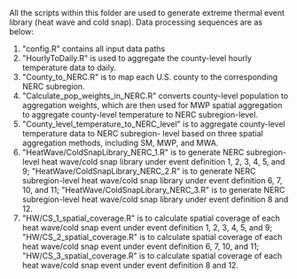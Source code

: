 All the scripts within this folder are used to generate extreme thermal event library (heat wave and cold snap). Data processing sequences are as below: 
1. "config.R" contains all input data paths
2. "HourlyToDaily.R" is used to aggregate the county-level hourly temperature data to daily.
3. "County_to_NERC.R" is to map each U.S. county to the corresponding NERC subregion.
4. "Calculate_pop_weights_in_NERC.R" converts county-level population to aggregation weights, which are then used for MWP spatial aggregation to aggregate county-level temperature to NERC subregion-level.
5. "County_level_temperature_to_NERC_level" is to aggregate county-level temperature data to NERC subregion- level based on three spatial aggregation methods, including SM, MWP, and MWA.
6. "HeatWave/ColdSnapLibrary_NERC_1.R" is to generate NERC subregion-level heat wave/cold snap library under event definition 1, 2, 3, 4, 5, and 9;
   "HeatWave/ColdSnapLibrary_NERC_2.R" is to generate NERC subregion-level heat wave/cold snap library under event definition 6, 7, 10, and 11;
   "HeatWave/ColdSnapLibrary_NERC_3.R" is to generate NERC subregion-level heat wave/cold snap library under event definition 8 and 12.
7. "HW/CS_1_spatial_coverage.R" is to calculate spatial coverage of each heat wave/cold snap event under event definition 1, 2, 3, 4, 5, and 9;
   "HW/CS_2_spatial_coverage.R" is to calculate spatial coverage of each heat wave/cold snap event under event definition 6, 7, 10, and 11;
   "HW/CS_3_spatial_coverage.R" is to calculate spatial coverage of each heat wave/cold snap event under event definition 8 and 12. 
